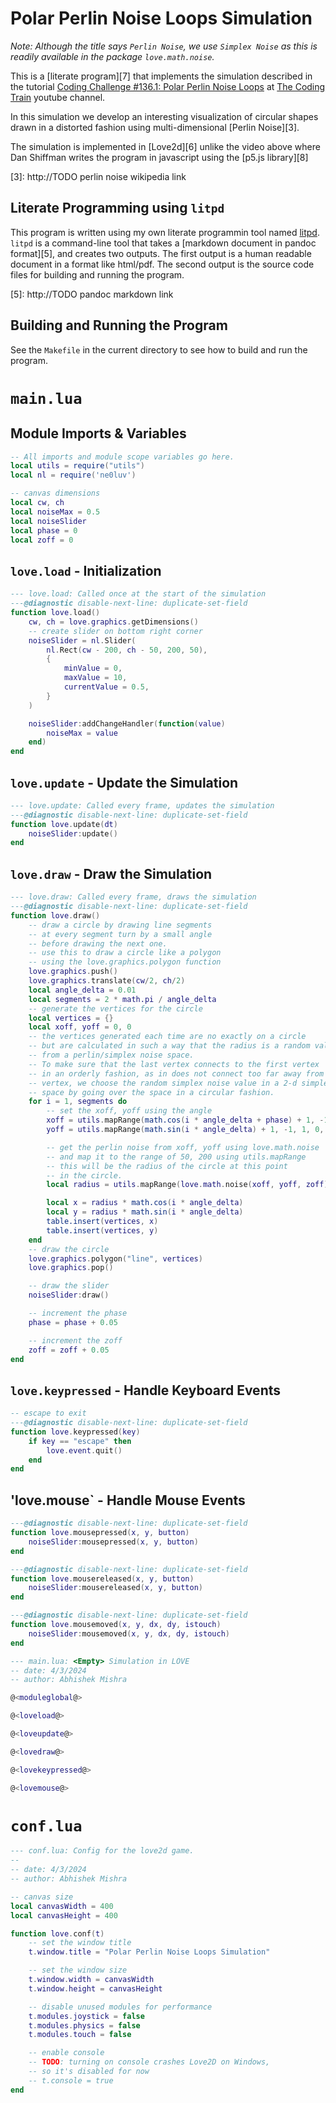 # Polar Perlin Noise Loops Simulation

_Note: Although the title says `Perlin Noise`, we use `Simplex Noise` as this
is readily available in the package `love.math.noise`._

This is a [literate program][7] that implements the simulation described in the
tutorial [Coding Challenge #136.1: Polar Perlin Noise Loops][1] at
[The Coding Train][2] youtube channel.

In this simulation we develop an interesting visualization of circular shapes
drawn in a distorted fashion using multi-dimensional [Perlin Noise][3].

The simulation is implemented in [Love2d][6] unlike the video above where
Dan Shiffman writes the program in javascript using the [p5.js library][8]

[1]: https://www.youtube.com/watch?v=ZI1dmHv3MeM
[2]: https://www.youtube.com/@TheCodingTrain
[3]: http://TODO perlin noise wikipedia link


## Literate Programming using `litpd`

This program is written using my own literate programmin tool named [litpd][4].
`litpd` is a command-line tool that takes a [markdown document in pandoc 
format][5], and creates two outputs. The first output is a human readable
document in a format like html/pdf. The second output is the source code files
for building and running the program.

[4]: https://github.com/abhishekmishra/litpd
[5]: http://TODO pandoc markdown link


## Building and Running the Program

See the `Makefile` in the current directory to see how to build and run the
program.

# `main.lua`

## Module Imports & Variables

```lua {code_id="moduleglobal"}
-- All imports and module scope variables go here.
local utils = require("utils")
local nl = require('ne0luv')

-- canvas dimensions
local cw, ch
local noiseMax = 0.5
local noiseSlider
local phase = 0
local zoff = 0

```

## `love.load` - Initialization

```lua {code_id="loveload"}
--- love.load: Called once at the start of the simulation
---@diagnostic disable-next-line: duplicate-set-field
function love.load()
    cw, ch = love.graphics.getDimensions()
    -- create slider on bottom right corner
    noiseSlider = nl.Slider(
        nl.Rect(cw - 200, ch - 50, 200, 50),
        {
            minValue = 0,
            maxValue = 10,
            currentValue = 0.5,
        }
    )

    noiseSlider:addChangeHandler(function(value)
        noiseMax = value
    end)
end

```

## `love.update` - Update the Simulation

```lua {code_id="loveupdate"}
--- love.update: Called every frame, updates the simulation
---@diagnostic disable-next-line: duplicate-set-field
function love.update(dt)
    noiseSlider:update()
end

```

## `love.draw` - Draw the Simulation

```lua {code_id="lovedraw"}
--- love.draw: Called every frame, draws the simulation
---@diagnostic disable-next-line: duplicate-set-field
function love.draw()
    -- draw a circle by drawing line segments
    -- at every segment turn by a small angle
    -- before drawing the next one.
    -- use this to draw a circle like a polygon
    -- using the love.graphics.polygon function
    love.graphics.push()
    love.graphics.translate(cw/2, ch/2)
    local angle_delta = 0.01
    local segments = 2 * math.pi / angle_delta
    -- generate the vertices for the circle
    local vertices = {}
    local xoff, yoff = 0, 0
    -- the vertices generated each time are no exactly on a circle
    -- but are calculated in such a way that the radius is a random value
    -- from a perlin/simplex noise space.
    -- To make sure that the last vertex connects to the first vertex
    -- in an orderly fashion, as in does not connect too far away from the first
    -- vertex, we choose the random simplex noise value in a 2-d simplex noise
    -- space by going over the space in a circular fashion.
    for i = 1, segments do
        -- set the xoff, yoff using the angle
        xoff = utils.mapRange(math.cos(i * angle_delta + phase) + 1, -1, 1, 0, noiseMax)
        yoff = utils.mapRange(math.sin(i * angle_delta) + 1, -1, 1, 0, noiseMax)

        -- get the perlin noise from xoff, yoff using love.math.noise
        -- and map it to the range of 50, 200 using utils.mapRange
        -- this will be the radius of the circle at this point
        -- in the circle.
        local radius = utils.mapRange(love.math.noise(xoff, yoff, zoff), 0, 1, 50, 200)

        local x = radius * math.cos(i * angle_delta)
        local y = radius * math.sin(i * angle_delta)
        table.insert(vertices, x)
        table.insert(vertices, y)
    end
    -- draw the circle
    love.graphics.polygon("line", vertices)
    love.graphics.pop()

    -- draw the slider
    noiseSlider:draw()

    -- increment the phase
    phase = phase + 0.05

    -- increment the zoff
    zoff = zoff + 0.05
end

```

## `love.keypressed` - Handle Keyboard Events

```lua {code_id="lovekeypressed"}
-- escape to exit
---@diagnostic disable-next-line: duplicate-set-field
function love.keypressed(key)
    if key == "escape" then
        love.event.quit()
    end
end
```

## 'love.mouse<event>` - Handle Mouse Events

```lua {code_id="lovemouse"}
---@diagnostic disable-next-line: duplicate-set-field
function love.mousepressed(x, y, button)
    noiseSlider:mousepressed(x, y, button)
end

---@diagnostic disable-next-line: duplicate-set-field
function love.mousereleased(x, y, button)
    noiseSlider:mousereleased(x, y, button)
end

---@diagnostic disable-next-line: duplicate-set-field
function love.mousemoved(x, y, dx, dy, istouch)
    noiseSlider:mousemoved(x, y, dx, dy, istouch)
end
```



```lua {code_file="main.lua"}
--- main.lua: <Empty> Simulation in LÖVE
-- date: 4/3/2024
-- author: Abhishek Mishra

@<moduleglobal@>

@<loveload@>

@<loveupdate@>

@<lovedraw@>

@<lovekeypressed@>

@<lovemouse@>
```

# `conf.lua`

```lua { code_file="conf.lua" }
--- conf.lua: Config for the love2d game.
--
-- date: 4/3/2024
-- author: Abhishek Mishra

-- canvas size
local canvasWidth = 400
local canvasHeight = 400

function love.conf(t)
    -- set the window title
    t.window.title = "Polar Perlin Noise Loops Simulation"

    -- set the window size
    t.window.width = canvasWidth
    t.window.height = canvasHeight

    -- disable unused modules for performance
    t.modules.joystick = false
    t.modules.physics = false
    t.modules.touch = false

    -- enable console
    -- TODO: turning on console crashes Love2D on Windows,
    -- so it's disabled for now
    -- t.console = true
end

```